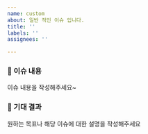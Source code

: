 ```yaml
---
name: custom
about: 일반 적인 이슈 입니다.
title: ''
labels: ''
assignees: ''

---
```


### 👋 이슈 내용
이슈 내용을 작성해주세요~

### 🎇 기대 결과
원하는 목표나 해당 이슈에 대한 설명을 작성해주세요
